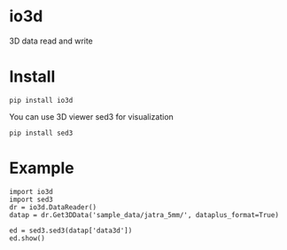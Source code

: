 io3d
====

3D data read and write


Install
===


    pip install io3d

You can use 3D viewer sed3 for visualization

    pip install sed3


Example
===

    import io3d
    import sed3
    dr = io3d.DataReader()
    datap = dr.Get3DData('sample_data/jatra_5mm/', dataplus_format=True)

    ed = sed3.sed3(datap['data3d'])
    ed.show()

